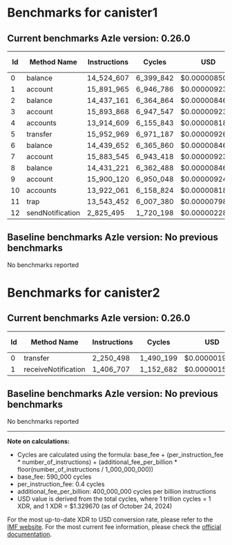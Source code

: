 # Benchmarks for canister1

## Current benchmarks Azle version: 0.26.0

| Id  | Method Name      | Instructions | Cycles    | USD           | USD/Million Calls |
| --- | ---------------- | ------------ | --------- | ------------- | ----------------- |
| 0   | balance          | 14_524_607   | 6_399_842 | $0.0000085097 | $8.50             |
| 1   | account          | 15_891_965   | 6_946_786 | $0.0000092369 | $9.23             |
| 2   | balance          | 14_437_161   | 6_364_864 | $0.0000084632 | $8.46             |
| 3   | account          | 15_893_868   | 6_947_547 | $0.0000092379 | $9.23             |
| 4   | accounts         | 13_914_609   | 6_155_843 | $0.0000081852 | $8.18             |
| 5   | transfer         | 15_952_969   | 6_971_187 | $0.0000092694 | $9.26             |
| 6   | balance          | 14_439_652   | 6_365_860 | $0.0000084645 | $8.46             |
| 7   | account          | 15_883_545   | 6_943_418 | $0.0000092325 | $9.23             |
| 8   | balance          | 14_431_221   | 6_362_488 | $0.0000084600 | $8.46             |
| 9   | account          | 15_900_120   | 6_950_048 | $0.0000092413 | $9.24             |
| 10  | accounts         | 13_922_061   | 6_158_824 | $0.0000081892 | $8.18             |
| 11  | trap             | 13_543_452   | 6_007_380 | $0.0000079878 | $7.98             |
| 12  | sendNotification | 2_825_495    | 1_720_198 | $0.0000022873 | $2.28             |

## Baseline benchmarks Azle version: No previous benchmarks

No benchmarks reported

# Benchmarks for canister2

## Current benchmarks Azle version: 0.26.0

| Id  | Method Name         | Instructions | Cycles    | USD           | USD/Million Calls |
| --- | ------------------- | ------------ | --------- | ------------- | ----------------- |
| 0   | transfer            | 2_250_498    | 1_490_199 | $0.0000019815 | $1.98             |
| 1   | receiveNotification | 1_406_707    | 1_152_682 | $0.0000015327 | $1.53             |

## Baseline benchmarks Azle version: No previous benchmarks

No benchmarks reported

---

**Note on calculations:**

- Cycles are calculated using the formula: base_fee + (per_instruction_fee \* number_of_instructions) + (additional_fee_per_billion \* floor(number_of_instructions / 1_000_000_000))
- base_fee: 590_000 cycles
- per_instruction_fee: 0.4 cycles
- additional_fee_per_billion: 400_000_000 cycles per billion instructions
- USD value is derived from the total cycles, where 1 trillion cycles = 1 XDR, and 1 XDR = $1.329670 (as of October 24, 2024)

For the most up-to-date XDR to USD conversion rate, please refer to the [IMF website](https://www.imf.org/external/np/fin/data/rms_sdrv.aspx).
For the most current fee information, please check the [official documentation](https://internetcomputer.org/docs/current/developer-docs/gas-cost#execution).
